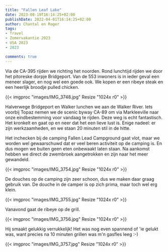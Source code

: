 ```yaml
---
title: "Fallen Leaf Lake"
date: 2023-08-10T16:14:25+02:00
publishDate: 2022-04-01T16:14:25+02:00
author: Chantal en Roger
tags:
- Travel
- Zomervakantie 2023
- USA 2023
- 2023

comments: true
---
```


Via de CA-395 rijden we richting het noorden. Rond lunchtijd rijden we door het pitoreske dorpje Bridgeport. Van de 553 inwoners is in ieder geval een meneer slager, en nog wel een goede ook. We kopen er een ribeye steak en een heerlijk broodje pulled chicken.

{{< imgproc "images/IMG_3748.jpg" Resize "1024x r0" >}}

Halverwege Bridgeport en Walker lunchen we aan de Walker River. Iets voorbij Topaz nemen we de scenic byway CA-89 om via Markleeville naar onze eindbestemming voor vandaag te rijden. Deze weg is echt fantastisch. Het kronkelt en gaat op en neer dat het een lieve lust is. Enige nadeel: er zijn werkzaamheden, en we staan 20 minuten stil in de hitte.

Het inchecken bij de camping Fallen Lead Campground gaat vlot, maar we worden wel gewaarschuwd dat er veel beren activiteit op de camping is. En dus mogen we buiten geen eten onbewaakt laten staan. Na aankomst hebben we direct de zwembroek aangetrokken en zijn naar het meer gewandeld.

{{< imgproc "images/IMG_3754.jpg" Resize "1024x r0" >}}

De douches op de camping zijn zeer schoon, dus we maken daar graag gebruik van. De douche in de camper is op zich prima, maar toch wel erg klein.

{{< imgproc "images/IMG_3755.jpg" Resize "1024x r0" >}}

Vanavond gaat de ribeye op de grill.

{{< imgproc "images/IMG_3756.jpg" Resize "1024x r0" >}}

Hij smaakt gelukkig verrukkelijk! Het was nog even spannend of 'ie gelukt was, want precies na 10 minuten grillen was m'n gasfles leeg :-)

{{< imgproc "images/IMG_3757.jpg" Resize "1024x r0" >}}

